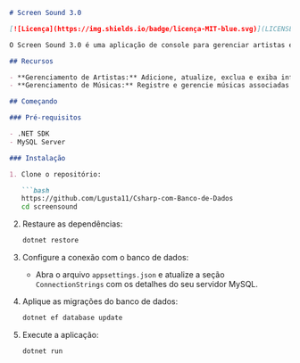 ```markdown
# Screen Sound 3.0

[![Licença](https://img.shields.io/badge/licença-MIT-blue.svg)](LICENSE)

O Screen Sound 3.0 é uma aplicação de console para gerenciar artistas e suas músicas.

## Recursos

- **Gerenciamento de Artistas:** Adicione, atualize, exclua e exiba informações sobre artistas.
- **Gerenciamento de Músicas:** Registre e gerencie músicas associadas aos artistas.

## Começando

### Pré-requisitos

- .NET SDK
- MySQL Server

### Instalação

1. Clone o repositório:

   ```bash
   https://github.com/Lgusta11/Csharp-com-Banco-de-Dados
   cd screensound
   ```

2. Restaure as dependências:

   ```bash
   dotnet restore
   ```

3. Configure a conexão com o banco de dados:

   - Abra o arquivo `appsettings.json` e atualize a seção `ConnectionStrings` com os detalhes do seu servidor MySQL.

4. Aplique as migrações do banco de dados:

   ```bash
   dotnet ef database update
   ```

5. Execute a aplicação:

   ```bash
   dotnet run
   ```



